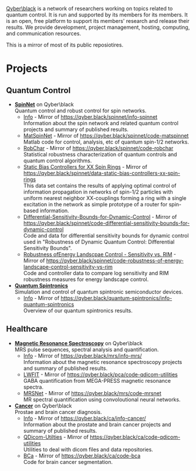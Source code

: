 [Qyber\black](https://qyber.black/) is a network of researchers working on topics related to quantum control. It is run and supported by its members for its members.
It is an open, free platform to support its members' research and release their results. We provide development, project management, hosting,
computing, and communication resources.

This is a mirror of most of its public reposiotires.

# Projects

## Quantum Control

* [**SpinNet**](https://qyber.black/spinnet) on Qyber\black\
  Quantum control and robust control for spin networks.
  * [Info](https://github.com/qyber-black/Info-SpinNet/wiki) - Mirror of https://qyber.black/spinnet/info-spinnet \
    Information about the spin network and related quantum control projects and summary of published results.
  * [MatSpinNet](https://github.com/qyber-black/Code-MatSpinNet) - Mirror of https://qyber.black/spinnet/code-matspinnet \
    Matlab code for control, analysis, etc of quantum spin-1/2 networks.
  * [RobChar](https://github.com/qyber-black/code-robchar) - Mirror of https://qyber.black/spinnet/code-robchar \
    Statistical robustness characterization of quantum controls and quantum control algorithms.
  * [Static Bias Controllers for XX Spin Rings](https://github.com/qyber-black/Data-Static-Bias-Controllers-XX-Spin-Rings) - Mirror of https://qyber.black/spinnet/data-static-bias-controllers-xx-spin-rings \
     This data set contains the results of applying optimal control of information propagation in networks of spin-1/2 particles with uniform nearest neighbor XX-couplings forming a ring with a single excitation in the network as simple prototype of a router for spin-based information.
  * [Differential-Sensitivity-Bounds-for-Dynamic-Control](https://github.com/qyber-black/Code-Differential-Sensitivity-Bounds-for-Dynamic-Control) - Mirror of https://qyber.black/spinnet/code-differential-sensitivity-bounds-for-dynamic-control \
    Code and data for differential sensitivity bounds for dynamic control used in "Robustness of Dynamic Quantum Control: Differential Sensitivity Bounds".
  * [Robustness ofEnergy Landscpae Control - Sensitivity vs. RIM](https://github.com/qyber-black/code-robustness-of-energy-landscape-control-sensitivity-vs-rim) - Mirror of https://qyber.black/spinnet/code-robustness-of-energy-landscape-control-sensitivity-vs-rim \
    Code and controller data to compare log sensitivity and RIM robustness measures for energy landscape control.   
* [**Quantum Spintronics**](https://qyber.black/quantum-spintronics)\
  Simulation and control of quantum spintronic semiconductor devices.
  * [Info](https://github.com/qyber-black/Info-Quantum-Spintronics/wiki) - Mirror of https://qyber.black/quantum-spintronics/info-quantum-spintronics \
    Overview of our quantum spintronics results.

## Healthcare

* [**Magnetic Resonance Spectroscopy**](https://qyber.black/mrs) on Qyber\black\
  MRS pulse sequences, spectral analysis and quantification.
  * [Info](https://github.com/qyber-black/Info-MRS/wiki) - Mirror of https://qyber.black/mrs/info-mrs/ \
    Information about the magnetic resonance spectroscopy projects and summary of published results.
  * [LWFIT](https://github.com/qyber-black/Code-LWFIT) - Mirror of https://qyber.black/pca/code-qdicom-utilities \
    GABA quantification from MEGA-PRESS magnetic resonance spectra.
  * [MRSNet](https://github.com/MaxChandler/MRSNet) - Mirror of https://qyber.black/mrs/code-mrsnet \
    MR spectral quantification using convoloutional neural networks.
* [**Cancer**](https://qyber.black/ca) on Qyber\black\
  Prostae and brain cancer diagnosis.
  * [Info](https://github.com/qyber-black/Info-Cancer/wiki) - Mirror of https://qyber.black/ca/info-cancer/ \
    Information about the prostate and brain cancer projects and summary of published results.
  * [QDicom-Utilties](https://github.com/qyber-black/Code-QDicom-Utilities) - Mirror of https://qyber.black/ca/code-qdicom-utilities \
    Utilities to deal with dicom files and data repositories.
  * [BCa]() - Mirror of https://qyber.black/ca/code-bca \
    Code for brain cancer segmentation.
